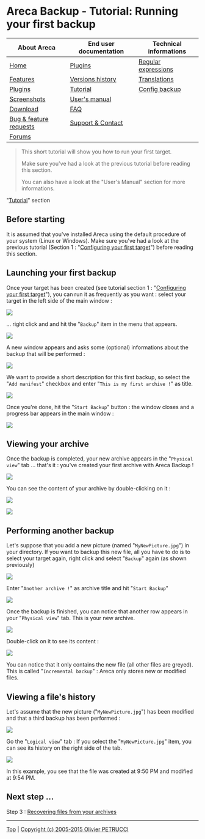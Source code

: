# Areca Backup - Tutorial: Running your first backup

| About Areca                   | End user documentation            | Technical informations                        |
|-------------------------------|-----------------------------------|-----------------------------------------------|
| [Home](README.md)             | [Plugins](plugin_list.md)         | [Regular expressions](regex.md)               |
| [Features](features.md)       | [Versions history](history.md)    | [Translations](documentation.md#translations) |
| [Plugins](plugin_list.md)     | [Tutorial](tutorial.md)           | [Config backup](config_backup.md)             |
| [Screenshots](screenshots.md) | [User's manual](documentation.md) |                                               |
| [Download]                    | [FAQ](faq.md)                     |                                               |
| [Bug & feature requests]      | [Support & Contact](support.md)   |                                               |
| [Forums]                      |                                   |                                               |

[Download]: https://sourceforge.net/projects/areca/files/areca-stable/
[Bug & feature requests]: https://sourceforge.net/p/areca/_list/tickets?source=navbar
[Forums]: https://sourceforge.net/projects/areca/forums


> This short tutorial will show you how to run your first target.
>
> Make sure you've had a look at the previous tutorial before reading this section.
>
> You can also have a look at the "User's Manual" section for more informations.


"[Tutorial](tutorial.md)" section


## Before starting

It is assumed that you've installed Areca using the default procedure of your system (Linux or Windows).
Make sure you've had a look at the previous tutorial (Section 1 : "[Configuring your first target](tutorial1.md)") before reading this section.

## Launching your first backup

Once your target has been created (see tutorial section 1 : "[Configuring your first target](tutorial1.md)"), you can run it as frequently as you want : select your target in the left side of the main window :

![](./images/main3.jpg)

... right click and and hit the "`Backup`" item in the menu that appears.

![](./images/backup.jpg)

A new window appears and asks some (optional) informations about the backup that will be performed :

![](./images/backup2.jpg)

We want to provide a short description for this first backup, so select the "`Add manifest`" checkbox and enter "`This is my first archive !`" as title.

![](./images/backup3.jpg)

Once you're done, hit the "`Start Backup`" button : the window closes and a progress bar appears in the main window :

![](./images/backup4.jpg)

## Viewing your archive

Once the backup is completed, your new archive appears in the "`Physical view`" tab ... that's it : you've created your first archive with Areca Backup !

![](./images/physical.jpg)

You can see the content of your archive by double-clicking on it :

![](./images/content.jpg)

![](./images/content2.jpg)

## Performing another backup

Let's suppose that you add a new picture (named "`MyNewPicture.jpg`") in your directory. If you want to backup this new file, all you have to do is to select your target again, right click and select "`Backup`" again (as shown previously)

![](./images/backup.jpg)

Enter "`Another archive !`" as archive title and hit "`Start Backup`"

![](./images/backup5.jpg)

Once the backup is finished, you can notice that another row appears in your "`Physical view`" tab. This is your new archive.

![](./images/physical2.jpg)

Double-click on it to see its content :

![](./images/content3.jpg)

You can notice that it only contains the new file (all other files are greyed). This is called "`Incremental backup`" : Areca only stores new or modified files.

## Viewing a file's history

Let's assume that the new picture ("`MyNewPicture.jpg`") has been modified and that a third backup has been performed :

![](./images/physical3.jpg)

Go the "`Logical view`" tab :
If you select the "`MyNewPicture.jpg`" item, you can see its history on the right side of the tab.

![](./images/logical.jpg)

In this example, you see that the file was created at 9:50 PM and modified at 9:54 PM.

## Next step ...

Step 3 : [Recovering files from your archives](tutorial3.md)


---

[Top] | [Copyright (c) 2005-2015 Olivier PETRUCCI]

[Top]: #areca-backup---tutorial-running-your-first-backup "Go to top of the document"
[Copyright (c) 2005-2015 Olivier PETRUCCI]: https://bugtamer.github.io/areca-backup-legacy-documentation/areca-backup.org/tutorial2.html "Visit a legacy copy of the original resource that is no longer available"